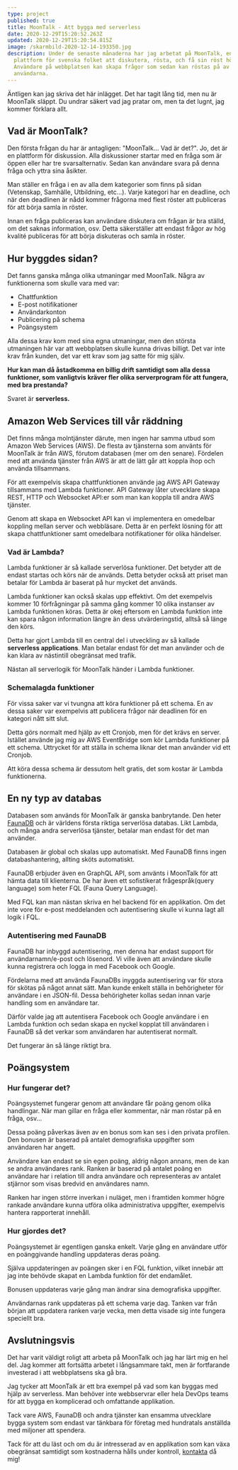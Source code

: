 ```yaml
---
type: project
published: true
title: MoonTalk - Att bygga med serverless
date: 2020-12-29T15:20:52.263Z
updated: 2020-12-29T15:20:54.815Z
image: /skarmbild-2020-12-14-193350.jpg
description: Under de senaste månaderna har jag arbetat på MoonTalk, en
  plattform för svenska folket att diskutera, rösta, och få sin röst hörd.
  Användare på webbplatsen kan skapa frågor som sedan kan röstas på av resten
  användarna.
---
```

Äntligen kan jag skriva det här inlägget. Det har tagit lång tid, men nu är MoonTalk släppt. Du undrar säkert vad jag pratar om, men ta det lugnt, jag kommer förklara allt.

## Vad är MoonTalk?

Den första frågan du har är antagligen: "MoonTalk... Vad är det?". Jo, det är en plattform för diskussion. Alla diskussioner startar med en fråga som är öppen eller har tre svarsalternativ. Sedan kan användare svara på denna fråga och yttra sina åsikter.

Man ställer en fråga i en av alla dem kategorier som finns på sidan (Vetenskap, Samhälle, Utbildning, etc...). Varje kategori har en deadline, och när den deadlinen är nådd kommer frågorna med flest röster att publiceras för att börja samla in röster.

Innan en fråga publiceras kan användare diskutera om frågan är bra ställd, om det saknas information, osv. Detta säkerställer att endast frågor av hög kvalité publiceras för att börja diskuteras och samla in röster.

## Hur byggdes sidan?

Det fanns ganska många olika utmaningar med MoonTalk. Några av funktionerna som skulle vara med var:

* Chattfunktion
* E-post notifikationer
* Användarkonton
* Publicering på schema
* Poängsystem

Alla dessa krav kom med sina egna utmaningar, men den största utmaningen här var att webbplatsen skulle kunna drivas billigt. Det var inte krav från kunden, det var ett krav som jag satte för mig själv.

**Hur kan man då åstadkomma en billig drift samtidigt som alla dessa funktioner, som vanligtvis kräver fler olika serverprogram för att fungera, med bra prestanda?**

Svaret är **serverless.**

## Amazon Web Services till vår räddning

Det finns många molntjänster därute, men ingen har samma utbud som Amazon Web Services (AWS). De flesta av tjänsterna som använts för MoonTalk är från AWS, förutom databasen (mer om den senare). Fördelen med att använda tjänster från AWS är att de lätt går att koppla ihop och använda tillsammans.

För att exempelvis skapa chattfunktionen använde jag AWS API Gateway tillsammans med Lambda funktioner. API Gateway låter utvecklare skapa REST, HTTP och Websocket API:er som man kan koppla till andra AWS tjänster.

Genom att skapa en Websocket API kan vi implementera en omedelbar koppling mellan server och webbläsare. Detta är en perfekt lösning för att skapa chattfunktioner samt omedelbara notifikationer för olika händelser.

### Vad är Lambda?

Lambda funktioner är så kallade serverlösa funktioner. Det betyder att de endast startas och körs när de används. Detta betyder också att priset man betalar för Lambda är baserat på hur mycket det används.

Lambda funktioner kan också skalas upp effektivt. Om det exempelvis kommer 10 förfrågningar på samma gång kommer 10 olika instanser av Lambda funktionen köras. Detta är okej eftersom en Lambda funktion inte kan spara någon information längre än dess utvärderingstid, alltså så länge den körs.

Detta har gjort Lambda till en central del i utveckling av så kallade **serverless applications**. Man betalar endast för det man använder och de kan klara av nästintill obegränsat med trafik.

Nästan all serverlogik för MoonTalk händer i Lambda funktioner.

### Schemalagda funktioner

För vissa saker var vi tvungna att köra funktioner på ett schema. En av dessa saker var exempelvis att publicera frågor när deadlinen för en kategori nått sitt slut.

Detta görs normalt med hjälp av ett Cronjob, men för det krävs en server. Istället använde jag mig av AWS EventBridge som kör Lambda funktioner på ett schema. Uttrycket för att ställa in schema liknar det man använder vid ett Cronjob.

Att köra dessa schema är dessutom helt gratis, det som kostar är Lambda funktionerna.

## En ny typ av databas

Databasen som används för MoonTalk är ganska banbrytande. Den heter [FaunaDB](https://fauna.com) och är världens första riktiga serverlösa databas. Likt Lambda, och många andra serverlösa tjänster, betalar man endast för det man använder.

Databasen är global och skalas upp automatiskt. Med FaunaDB finns ingen databashantering, allting sköts automatiskt.

FaunaDB erbjuder även en GraphQL API, som använts i MoonTalk för att hämta data till klienterna. De har även ett sofistikerat frågespråk(query language) som heter FQL (Fauna Query Language).

Med FQL kan man nästan skriva en hel backend för en applikation. Om det inte vore för e-post meddelanden och autentisering skulle vi kunna lagt all logik i FQL.

### Autentisering med FaunaDB

FaunaDB har inbyggd autentisering, men denna har endast support för användarnamn/e-post och lösenord. Vi ville även att användare skulle kunna registrera och logga in med Facebook och Google.

Fördelarna med att använda FaunaDBs inyggda autentisering var för stora för skötas på något annat sätt. Man kunde enkelt ställa in behörigheter för användare i en JSON-fil. Dessa behörigheter kollas sedan innan varje handling som en användare tar.

Därför valde jag att autentisera Facebook och Google användare i en Lambda funktion och sedan skapa en nyckel kopplat till användaren i FaunaDB så det verkar som användaren har autentiserat normalt.

Det fungerar än så länge riktigt bra.

## Poängsystem

### Hur fungerar det?
Poängsystemet fungerar genom att användare får poäng genom olika handlingar. När man gillar en fråga eller kommentar, när man röstar på en fråga, osv...

Dessa poäng påverkas även av en bonus som kan ses i den privata profilen. Den bonusen är baserad på antalet demografiska uppgifter som användaren har angett.

Användare kan endast se sin egen poäng, aldrig någon annans, men de kan se andra användares rank. Ranken är baserad på antalet poäng en användare har i relation till andra användare och representeras av antalet stjärnor som visas bredvid en användares namn.

Ranken har ingen större inverkan i nuläget, men i framtiden kommer högre rankade användare kunna utföra olika administrativa uppgifter, exempelvis hantera rapporterat innehåll.

### Hur gjordes det?
Poängsystemet är egentligen ganska enkelt. Varje gång en användare utför en poänggivande handling uppdateras deras poäng.

Själva uppdateringen av poängen sker i en FQL funktion, vilket innebär att jag inte behövde skapat en Lambda funktion för det endamålet.

Bonusen uppdateras varje gång man ändrar sina demografiska uppgifter.

Användarnas rank uppdateras på ett schema varje dag. Tanken var från början att uppdatera ranken varje vecka, men detta visade sig inte fungera speciellt bra.

## Avslutningsvis

Det har varit väldigt roligt att arbeta på MoonTalk och jag har lärt mig en hel del. Jag kommer att fortsätta arbetet i långsammare takt, men är fortfarande investerad i att webbplatsens ska gå bra.

Jag tycker att MoonTalk är ett bra exempel på vad som kan byggas med hjälp av serverless. Man behöver inte webbservrar eller hela DevOps teams för att bygga en komplicerad och omfattande applikation.

Tack vare AWS, FaunaDB och andra tjänster kan ensamma utvecklare bygga system som endast var tänkbara för företag med hundratals anställda med miljoner att spendera.

Tack för att du läst och om du är intresserad av en applikation som kan växa obegränsat samtidigt som kostnaderna hålls under kontroll, [kontakta](/kontakt) då mig!